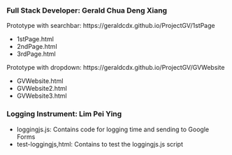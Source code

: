 <h3>Full Stack Developer: Gerald Chua Deng Xiang</h3>
<p>Prototype with searchbar: https://geraldcdx.github.io/ProjectGV/1stPage</p>
<ul>
<li>1stPage.html</li>
  <li>2ndPage.html</li>
  <li>3rdPage.html</li>
  </ul>
<p>Prototype with dropdown: https://geraldcdx.github.io/ProjectGV/GVWebsite</p>
<ul>
<li>GVWebsite.html</li>
  <li>GVWebsite2.html</li>
  <li>GVWebsite3.html</li>
  </ul>
  
  
  <h3>Logging Instrument: Lim Pei Ying</h3>
  <ul>
  <li>loggingjs.js: Contains code for logging time and sending to Google Forms</li>
<li>test-loggingjs,html: Contains to test the loggingjs.js script</li>

  </ul>
  


